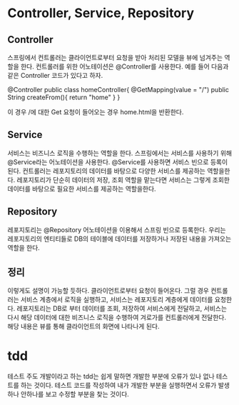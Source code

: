 # Controller, Service, Repository

## Controller
스프링에서 컨트롤러는 클라이언트로부터 요청을 받아 처리된 모델을 뷰에 넘겨주는 역할을 한다.
컨트롤러를 위한 어노테이션은 @Controller를 사용한다.
예를 들어 다음과 같은 Controller 코드가 있다고 하자.

@Controller
public class homeController{
  @GetMapping(value = "/")
  public String createFrom(){
    return "home"
  }
}

이 경우 /에 대한 Get 요청이 들어오는 경우 home.html을 반환한다.


## Service
서비스는 비즈니스 로직을 수행하는 역할을 한다. 스프링에서는 서비스를 사용하기 위해 @Service라는 어노테이션을
사용한다. @Service를 사용하면 서비스 빈으로 등록이된다. 컨트롤러는 레포지토리의 데이터를 바탕으로 다양한 서비스를 제공하는 역할을한다. 레포지토리가 단순히 데이터의 저장, 조회 역할을 맡는다면 서비스는 그렇게 조회한 데이터를 바탕으로 필요한 서비스를 제공하는 역할을한다.

## Repository
레포지토리는 @Repository 어노테이션을 이용해서 스프링 빈으로 등록한다. 우리는 레포지토리의 엔티티들로 DB의
테이블에 데이터를 저장하거나 저장된 내용을 가져오는 역할을 한다.

## 정리
이렇게도 설명이 가능할 듯하다. 클라이언트로부터 요청이 들어온다. 그럴 경우 컨트롤러는 서비스 계층에서 로직을 실행하고, 서비스는 레포지토리 계층에게 데이터를 요청한다. 레포지토리는 DB로 부터 데이터를 조회, 저장하여 서비스에게 전달하고, 서비스는 다시 해당 데이터에 대한 비즈니스 로직을 수행하여 겨로가를 컨트롤러에게 전달한다. 해당 내용은 뷰를 통해 클라이언트의 화면에 나타나게 된다.

# tdd
테스트 주도 개발이라고 하는 tdd는 쉽게 말하면 개발한 부분에 오류가 있나 없나 테스트를 하는 것이다.
테스트 코드를 작성하여 내가 개발한 부분을 실행하면서 오류가 발생하나 안하나를 보고 수정할 부분을 찾는 것이다.